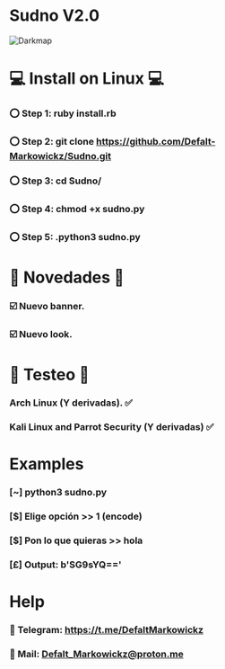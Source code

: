 # Sudno V2.0

![Darkmap](https://user-images.githubusercontent.com/85587928/221942728-9e63ea79-b4eb-40e9-a666-12fa29acf648.gif)

# 💻 Install on Linux 💻

### ⭕️ Step 1: ruby install.rb

### ⭕️ Step 2: git clone https://github.com/Defalt-Markowickz/Sudno.git

### ⭕️ Step 3: cd Sudno/

### ⭕️ Step 4: chmod +x sudno.py

### ⭕️ Step 5: .python3 sudno.py

#  👾 Novedades 👾

### ☑️ Nuevo banner.

### ☑️ Nuevo look.


#  🔰 Testeo 🔰

### Arch Linux (Y derivadas). ✅

### Kali Linux and Parrot Security (Y derivadas) ✅

#  Examples

### [~] python3 sudno.py
### [$] Elige opción >> 1 (encode)
### [$] Pon lo que quieras >> hola
### [£] Output: b'SG9sYQ=='

# Help

### 📲 Telegram: https://t.me/DefaltMarkowickz

### 📨 Mail: Defalt_Markowickz@proton.me
